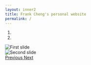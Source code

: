 ```yaml
---
layout: inner2
title: Frank Cheng's personal website 
permalink: /
---
```


<div id="carousel-example-generic" class="carousel slide" data-ride="carousel">
  <ol class="carousel-indicators">
    <li data-target="#carousel-example-generic" data-slide-to="0" class="active"></li>
    <li data-target="#carousel-example-generic" data-slide-to="1"></li>
  </ol>
  <div class="carousel-inner" role="listbox">
    <div class="carousel-item active">
      <img src="/images/s-hiv.fig" alt="First slide">
    </div>
    <div class="carousel-item">
      <img src="/images/c-hiv.gif" alt="Second slide">
    </div>
  </div>
  <a class="left carousel-control" href="#carousel-example-generic" role="button" data-slide="prev">
    <span class="icon-prev" aria-hidden="true"></span>
    <span class="sr-only">Previous</span>
  </a>
  <a class="right carousel-control" href="#carousel-example-generic" role="button" data-slide="next">
    <span class="icon-next" aria-hidden="true"></span>
    <span class="sr-only">Next</span>
  </a>
</div>

